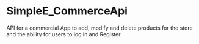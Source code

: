 # SimpleE_CommerceApi
API for a commercial App  to add, modify and delete products for the store and the ability for users to log in and Register 
